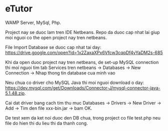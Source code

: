 # eTutor
WAMP Server, MySql, Php.

Project nay se duoc lam tren IDE Netbeans. Repo da duoc cap nhat lai giup moi nguoi co the open project nay tren netbeans.

File Import Database se duoc cap nhat tai day: https://drive.google.com/open?id=1x2ZaxaXPx6Vfcw3cqpDf4vYaDM2s-685

Khi da open duoc project nay tren netbeans, de set-up MySQL connection thi moi nguoi tim tab Services tren netbeans -> Databases -> New Connection -> Nhap thong tin database cua minh vao

Neu chua co driver cho MySQL Java thi moi nguoi download o day: https://dev.mysql.com/get/Downloads/Connector-J/mysql-connector-java-5.1.48.zip. 

Cai dat driver bang cach tim thu muc Databases -> Drivers -> New Driver -> Add -> Tim den file  xxx-bin.jar -> bam OK.

De test xem da ket noi duoc den DB chua, trong project co file test.php neu file do hien thi du lieu thi da thanh cong.
